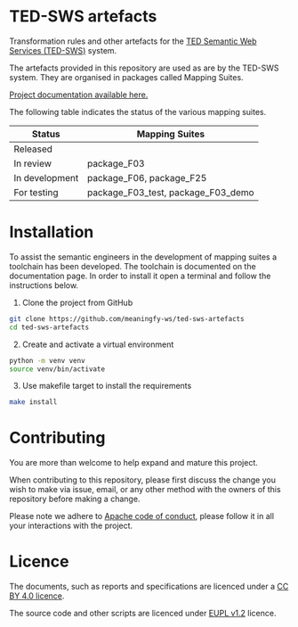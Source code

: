  TED-SWS artefacts
 === 
Transformation rules and other artefacts for the [TED Semantic Web Services (TED-SWS)](https://github.com/meaningfy-ws/ted-sws) system.

The artefacts provided in this repository are used as are by the TED-SWS system. They are organised in packages called Mapping Suites.

[Project documentation available here.](https://docs.ted.europa.eu/rdf-mapping/index.html)  

The following table indicates the status of the various mapping suites. 

| Status         | Mapping Suites                                    | 
|----------------|---------------------------------------------------|
| Released       |                                                   |          
| In review      | package_F03                                       | 
| In development | package_F06, package_F25                          |          
| For testing    | package_F03_test, package_F03_demo                |    


# Installation 

To assist the semantic engineers in the development of mapping suites a toolchain has been developed. The toolchain is documented on the documentation page. In order to install it open a terminal and follow the instructions below.

 1. Clone the project from GitHub 
```bash
git clone https://github.com/meaningfy-ws/ted-sws-artefacts
cd ted-sws-artefacts
```

2. Create and activate a virtual environment
```bash
python -m venv venv
source venv/bin/activate
```

3. Use makefile target to install the requirements 
```bash
make install
```

# Contributing

You are more than welcome to help expand and mature this project. 

When contributing to this repository, please first discuss the change you wish to make via issue, email, or any other method with the owners of this repository before making a change.

Please note we adhere to [Apache code of conduct](https://www.apache.org/foundation/policies/conduct), please follow it in all your interactions with the project.  

# Licence 

The documents, such as reports and specifications are licenced under a [CC BY 4.0 licence](https://creativecommons.org/licenses/by/4.0/deed.en).

The source code and other scripts are licenced under [EUPL v1.2](https://joinup.ec.europa.eu/collection/eupl/eupl-text-eupl-12) licence.
